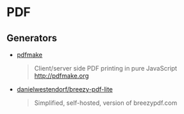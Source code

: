 # PDF

## Generators

- [pdfmake](https://github.com/bpampuch/pdfmake)

  > Client/server side PDF printing in pure JavaScript http://pdfmake.org

- [danielwestendorf/breezy-pdf-lite](https://github.com/danielwestendorf/breezy-pdf-lite)

  > Simplified, self-hosted, version of breezypdf.com
